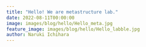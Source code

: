 ```yaml
---
title: "Hello! We are metastructure lab."
date: 2022-08-11T00:00:00
image: images/blog/hello/Hello_meta.jpg
feature_image: images/blog/hello/Hello_labble.jpg
author: Naruki Ichihara
---
```

